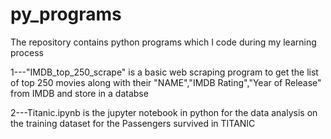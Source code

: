 # py_programs
The repository contains python programs which I code during my learning process

1---"IMDB_top_250_scrape" is a basic web scraping program to get the list of top 250 movies along with their 
"NAME","IMDB Rating","Year of Release"  from IMDB and store in a databse

2---Titanic.ipynb is the jupyter notebook in python for the data analysis on the training dataset for the Passengers survived 
    in TITANIC 
